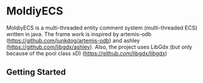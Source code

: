 # MoldiyECS
 
MoldiyECS is a multi-threaded entity comment system (multi-threaded ECS) written in java. The frame work is inspired by artemis-odb (https://github.com/junkdog/artemis-odb) and ashley (https://github.com/libgdx/ashley). Also, the project uses LibGdx (but only because of the pool class xD) (https://github.com/libgdx/libgdx)

## Getting Started

